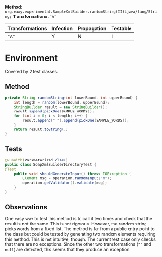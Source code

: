
**Method:** `org.eaxy.experimental.SampleXmlBuilder.randomString(II)Ljava/lang/String;`
**Transformations:** `"A"`

| Transformations | Infection | Propagation | Testable |
|-----------------|-----------|-------------|----------|
| `"A"`           | Y         | N           | I        |

# Environment

Covered by 2 test classes.

## Method

```Java
private String randomString(int lowerBound, int upperBound) {
    int length = random(lowerBound, upperBound);
    StringBuilder result = new StringBuilder();
    result.append(pickOne(SAMPLE_WORDS));
    for (int i = 0; i < length; i++) {
        result.append(" ").append(pickOne(SAMPLE_WORDS));
    }
    return result.toString();
}
```

## Tests

```Java
@RunWith(Parameterized.class)
public class SoapXmlBuilderDirectoryTest {
@Test
    public void shouldGenerateInput() throws IOException {
        Element msg = operation.randomInput("m");
        operation.getValidator().validate(msg);
    }
}
```

## Observations
One easy way to test this method is to call it two times and check that the 
result is not the same. This is not rigorous. However, the random string picks
words from a fixed list. The method is far from a public entry point to the class
but could be tested by generating two random elements requiring this method.
This is not intuitive, though.
The current test case only checks that there are no exceptions.
Since the other two transformations (`""` and `null`) are detected, this seems
that they produce an exception.